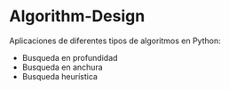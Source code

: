 # Algorithm-Design
Aplicaciones de diferentes tipos de algoritmos en Python:
- Busqueda en profundidad
- Busqueda en anchura
- Busqueda heurística
